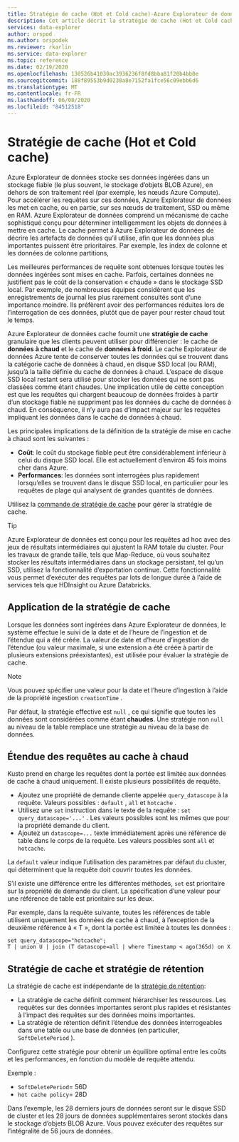 ```yaml
---
title: Stratégie de cache (Hot et Cold cache)-Azure Explorateur de données
description: Cet article décrit la stratégie de cache (Hot et Cold cache) dans Azure Explorateur de données.
services: data-explorer
author: orspod
ms.author: orspodek
ms.reviewer: rkarlin
ms.service: data-explorer
ms.topic: reference
ms.date: 02/19/2020
ms.openlocfilehash: 130526b41030ac3936236f8fd8bba81f20b4bb0e
ms.sourcegitcommit: 188f89553b9d0230a8e7152fa1fce56c09ebb6d6
ms.translationtype: MT
ms.contentlocale: fr-FR
ms.lasthandoff: 06/08/2020
ms.locfileid: "84512518"
---
```

# <a name="cache-policy-hot-and-cold-cache"></a>Stratégie de cache (Hot et Cold cache) 

Azure Explorateur de données stocke ses données ingérées dans un stockage fiable (le plus souvent, le stockage d’objets BLOB Azure), en dehors de son traitement réel (par exemple, les nœuds Azure Compute). Pour accélérer les requêtes sur ces données, Azure Explorateur de données les met en cache, ou en partie, sur ses nœuds de traitement, SSD ou même en RAM. Azure Explorateur de données comprend un mécanisme de cache sophistiqué conçu pour déterminer intelligemment les objets de données à mettre en cache. Le cache permet à Azure Explorateur de données de décrire les artefacts de données qu’il utilise, afin que les données plus importantes puissent être prioritaires. Par exemple, les index de colonne et les données de colonne partitions,

Les meilleures performances de requête sont obtenues lorsque toutes les données ingérées sont mises en cache. Parfois, certaines données ne justifient pas le coût de la conservation « chaude » dans le stockage SSD local.
Par exemple, de nombreuses équipes considèrent que les enregistrements de journal les plus rarement consultés sont d’une importance moindre.
Ils préfèrent avoir des performances réduites lors de l’interrogation de ces données, plutôt que de payer pour rester chaud tout le temps.

Azure Explorateur de données cache fournit une **stratégie de cache** granulaire que les clients peuvent utiliser pour différencier : le cache de **données à chaud** et le cache de **données à froid**. Le cache Explorateur de données Azure tente de conserver toutes les données qui se trouvent dans la catégorie cache de données à chaud, en disque SSD local (ou RAM), jusqu’à la taille définie du cache de données à chaud. L’espace de disque SSD local restant sera utilisé pour stocker les données qui ne sont pas classées comme étant chaudes. Une implication utile de cette conception est que les requêtes qui chargent beaucoup de données froides à partir d’un stockage fiable ne suppriment pas les données du cache de données à chaud. En conséquence, il n’y aura pas d’impact majeur sur les requêtes impliquant les données dans le cache de données à chaud.

Les principales implications de la définition de la stratégie de mise en cache à chaud sont les suivantes :
* **Coût**: le coût du stockage fiable peut être considérablement inférieur à celui du disque SSD local. Elle est actuellement d’environ 45 fois moins cher dans Azure.
* **Performances**: les données sont interrogées plus rapidement lorsqu’elles se trouvent dans le disque SSD local, en particulier pour les requêtes de plage qui analysent de grandes quantités de données.  

Utilisez la [commande de stratégie de cache](cache-policy.md) pour gérer la stratégie de cache.

> [!TIP]
>Azure Explorateur de données est conçu pour les requêtes ad hoc avec des jeux de résultats intermédiaires qui ajustent la RAM totale du cluster.
>Pour les travaux de grande taille, tels que Map-Reduce, où vous souhaitez stocker les résultats intermédiaires dans un stockage persistant, tel qu’un SSD, utilisez la fonctionnalité d’exportation continue. Cette fonctionnalité vous permet d’exécuter des requêtes par lots de longue durée à l’aide de services tels que HDInsight ou Azure Databricks.
 
## <a name="how-cache-policy-is-applied"></a>Application de la stratégie de cache

Lorsque les données sont ingérées dans Azure Explorateur de données, le système effectue le suivi de la date et de l’heure de l’ingestion et de l’étendue qui a été créée. La valeur de date et d’heure d’ingestion de l’étendue (ou valeur maximale, si une extension a été créée à partir de plusieurs extensions préexistantes), est utilisée pour évaluer la stratégie de cache.

> [!Note]
> Vous pouvez spécifier une valeur pour la date et l’heure d’ingestion à l’aide de la propriété ingestion `creationTime` .

Par défaut, la stratégie effective est `null` , ce qui signifie que toutes les données sont considérées comme étant **chaudes**.
Une stratégie non `null` au niveau de la table remplace une stratégie au niveau de la base de données.

## <a name="scoping-queries-to-hot-cache"></a>Étendue des requêtes au cache à chaud

Kusto prend en charge les requêtes dont la portée est limitée aux données de cache à chaud uniquement.
Il existe plusieurs possibilités de requête.

- Ajoutez une propriété de demande cliente appelée `query_datascope` à la requête.
   Valeurs possibles : `default` , `all` et `hotcache` .
- Utilisez une `set` instruction dans le texte de la requête : `set query_datascope='...'` .
   Les valeurs possibles sont les mêmes que pour la propriété demande du client.
- Ajoutez un `datascope=...` texte immédiatement après une référence de table dans le corps de la requête. 
   Les valeurs possibles sont `all` et `hotcache`.

La `default` valeur indique l’utilisation des paramètres par défaut du cluster, qui déterminent que la requête doit couvrir toutes les données.

S’il existe une différence entre les différentes méthodes, `set` est prioritaire sur la propriété de demande du client. La spécification d’une valeur pour une référence de table est prioritaire sur les deux.

Par exemple, dans la requête suivante, toutes les références de table utilisent uniquement les données de cache à chaud, à l’exception de la deuxième référence à « T », dont la portée est limitée à toutes les données :

```kusto
set query_datascope="hotcache";
T | union U | join (T datascope=all | where Timestamp < ago(365d) on X
```

## <a name="cache-policy-vs-retention-policy"></a>Stratégie de cache et stratégie de rétention

La stratégie de cache est indépendante de la [stratégie de rétention](./retentionpolicy.md): 
- La stratégie de cache définit comment hiérarchiser les ressources. Les requêtes sur des données importantes seront plus rapides et résistantes à l’impact des requêtes sur des données moins importantes.
- La stratégie de rétention définit l’étendue des données interrogeables dans une table ou une base de données (en particulier, `SoftDeletePeriod` ).

Configurez cette stratégie pour obtenir un équilibre optimal entre les coûts et les performances, en fonction du modèle de requête attendu.

Exemple :
* `SoftDeletePeriod`= 56D
* `hot cache policy`= 28D

Dans l’exemple, les 28 derniers jours de données seront sur le disque SSD de cluster et les 28 jours de données supplémentaires seront stockés dans le stockage d’objets BLOB Azure.
Vous pouvez exécuter des requêtes sur l’intégralité de 56 jours de données.
 
